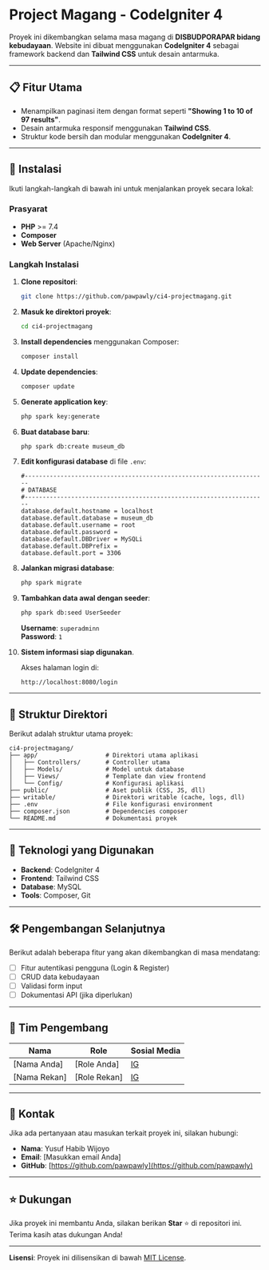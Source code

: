 # Project Magang - CodeIgniter 4

Proyek ini dikembangkan selama masa magang di **DISBUDPORAPAR bidang kebudayaan**. Website ini dibuat menggunakan **CodeIgniter 4** sebagai framework backend dan **Tailwind CSS** untuk desain antarmuka.

---

## 📋 Fitur Utama
- Menampilkan paginasi item dengan format seperti **"Showing 1 to 10 of 97 results"**.
- Desain antarmuka responsif menggunakan **Tailwind CSS**.
- Struktur kode bersih dan modular menggunakan **CodeIgniter 4**.

---

## 🚀 Instalasi

Ikuti langkah-langkah di bawah ini untuk menjalankan proyek secara lokal:

### Prasyarat
- **PHP** >= 7.4
- **Composer**
- **Web Server** (Apache/Nginx)

### Langkah Instalasi
1. **Clone repositori**:
   ```bash
   git clone https://github.com/pawpawly/ci4-projectmagang.git
   ```

2. **Masuk ke direktori proyek**:
   ```bash
   cd ci4-projectmagang
   ```

3. **Install dependencies** menggunakan Composer:
   ```bash
   composer install
   ```

4. **Update dependencies**:
   ```bash
   composer update
   ```

5. **Generate application key**:
   ```bash
   php spark key:generate
   ```

6. **Buat database baru**:
   ```bash
   php spark db:create museum_db
   ```

7. **Edit konfigurasi database** di file `.env`:
   ```plaintext
   #--------------------------------------------------------------------
   # DATABASE
   #--------------------------------------------------------------------
   database.default.hostname = localhost
   database.default.database = museum_db
   database.default.username = root
   database.default.password = 
   database.default.DBDriver = MySQLi
   database.default.DBPrefix =
   database.default.port = 3306
   ```

8. **Jalankan migrasi database**:
   ```bash
   php spark migrate
   ```

9. **Tambahkan data awal dengan seeder**:
   ```bash
   php spark db:seed UserSeeder
   ```
   **Username**: `superadminn`  
   **Password**: `1`

10. **Sistem informasi siap digunakan**.
    
    Akses halaman login di:
    ```
    http://localhost:8080/login
    ```

---

## 📂 Struktur Direktori
Berikut adalah struktur utama proyek:

```
ci4-projectmagang/
├── app/                   # Direktori utama aplikasi
│   ├── Controllers/       # Controller utama
│   ├── Models/            # Model untuk database
│   ├── Views/             # Template dan view frontend
│   └── Config/            # Konfigurasi aplikasi
├── public/                # Aset publik (CSS, JS, dll)
├── writable/              # Direktori writable (cache, logs, dll)
├── .env                   # File konfigurasi environment
├── composer.json          # Dependencies composer
└── README.md              # Dokumentasi proyek
```

---

## 🎨 Teknologi yang Digunakan
- **Backend**: CodeIgniter 4
- **Frontend**: Tailwind CSS
- **Database**: MySQL
- **Tools**: Composer, Git

---

## 🛠 Pengembangan Selanjutnya
Berikut adalah beberapa fitur yang akan dikembangkan di masa mendatang:
- [ ] Fitur autentikasi pengguna (Login & Register)
- [ ] CRUD data kebudayaan
- [ ] Validasi form input
- [ ] Dokumentasi API (jika diperlukan)

---

## 👥 Tim Pengembang
| Nama                 | Role              | Sosial Media                                      |
|----------------------|-------------------|--------------------------------------------------|
| [Nama Anda]          | [Role Anda]       | [IG](#) | [Discord](#) | [GitHub](#)          |
| [Nama Rekan]         | [Role Rekan]      | [IG](#) | [Discord](#) | [GitHub](#)          |

---

## 📧 Kontak
Jika ada pertanyaan atau masukan terkait proyek ini, silakan hubungi:

- **Nama**: Yusuf Habib Wijoyo  
- **Email**: [Masukkan email Anda]  
- **GitHub**: [https://github.com/pawpawly](https://github.com/pawpawly)

---

## ⭐ Dukungan
Jika proyek ini membantu Anda, silakan berikan **Star** ⭐ di repositori ini. Terima kasih atas dukungan Anda!

---

**Lisensi**: Proyek ini dilisensikan di bawah [MIT License](LICENSE).
